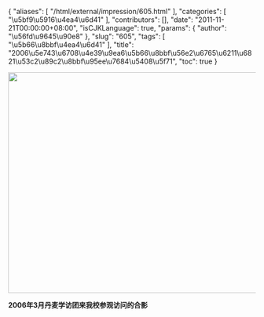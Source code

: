 {
    "aliases": [
        "/html/external/impression/605.html"
    ],
    "categories": [
        "\u5bf9\u5916\u4ea4\u6d41"
    ],
    "contributors": [],
    "date": "2011-11-21T00:00:00+08:00",
    "isCJKLanguage": true,
    "params": {
        "author": "\u56fd\u9645\u90e8"
    },
    "slug": "605",
    "tags": [
        "\u5b66\u8bbf\u4ea4\u6d41"
    ],
    "title": "2006\u5e743\u6708\u4e39\u9ea6\u5b66\u8bbf\u56e2\u6765\u6211\u6821\u53c2\u89c2\u8bbf\u95ee\u7684\u5408\u5f71",
    "toc": true
}

<img
    src="https://cdn.tfls.online/mirror/full/ec379412349739300d099599016b337290928c0c.jpg"
    style="display:block;margin-left:auto;margin-right:auto;"
    decoding="async"
    fetchpriority="auto"
    loading="lazy"
    height="450"
    width="600"
/>

**2006年3月丹麦学访团来我校参观访问的合影**

